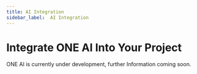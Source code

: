 ```yaml
---
title: AI Integration
sidebar_label:  AI Integration
---
```

# Integrate ONE AI Into Your Project
ONE AI is currently under development, further Information coming soon.